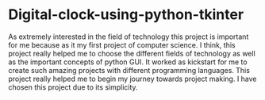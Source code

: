 # Digital-clock-using-python-tkinter
As extremely interested in the field of technology this project is
important for me because as it my first project of computer
science. I think, this project really helped me to choose the
different fields of technology as well as the important concepts of
python GUI. It worked as kickstart for me to create such amazing
projects with different programming languages. This project really
helped me to begin my journey towards project making. I have
chosen this project due to its simplicity.
